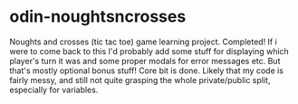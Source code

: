 # odin-noughtsncrosses
Noughts and crosses (tic tac toe) game learning project.
Completed!
If i were to come back to this I'd probably add some stuff for displaying which player's turn it was and some proper modals for error messages etc. But that's mostly optional bonus stuff!
Core bit is done. Likely that my code is fairly messy, and still not quite grasping the whole private/public split, especially for variables.

